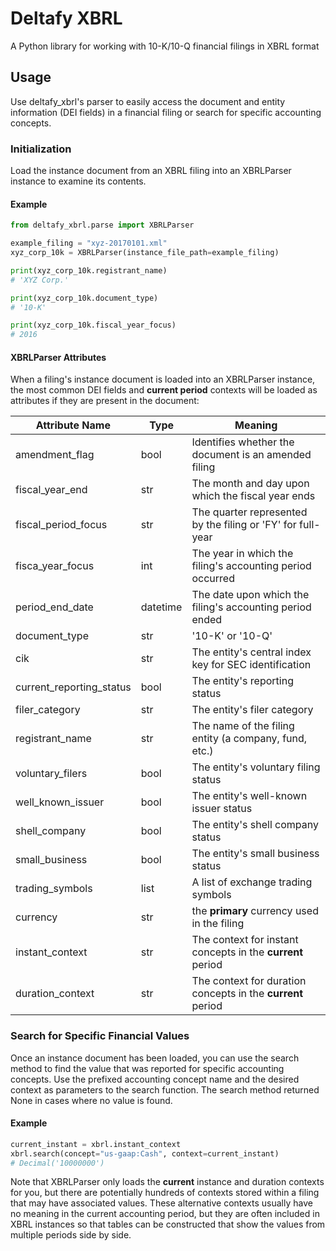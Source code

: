 # Deltafy XBRL

A Python library for working with 10-K/10-Q financial filings in XBRL format

## Usage

Use deltafy_xbrl's parser to easily access the document and entity information (DEI fields) in a financial filing or search for specific accounting concepts.

### Initialization

Load the instance document from an XBRL filing into an XBRLParser instance to examine its contents.

#### Example
```python
from deltafy_xbrl.parse import XBRLParser

example_filing = "xyz-20170101.xml"
xyz_corp_10k = XBRLParser(instance_file_path=example_filing)

print(xyz_corp_10k.registrant_name)
# 'XYZ Corp.'

print(xyz_corp_10k.document_type)
# '10-K'

print(xyz_corp_10k.fiscal_year_focus)
# 2016
```

#### XBRLParser Attributes

When a filing's instance document is loaded into an XBRLParser instance, the most common DEI fields and **current period** contexts will be loaded as attributes if they are present in the document:

Attribute Name | Type | Meaning
------------ | ------------- | -------------
amendment_flag | bool | Identifies whether the document is an amended filing
fiscal_year_end | str | The month and day upon which the fiscal year ends
fiscal_period_focus | str | The quarter represented by the filing or 'FY' for full-year
fisca_year_focus | int | The year in which the filing's accounting period occurred
period_end_date | datetime | The date upon which the filing's accounting period ended
document_type | str | '10-K' or '10-Q'
cik | str | The entity's central index key for SEC identification
current_reporting_status | bool | The entity's reporting status
filer_category | str | The entity's filer category
registrant_name | str | The name of the filing entity (a company, fund, etc.)
voluntary_filers | bool | The entity's voluntary filing status
well_known_issuer | bool | The entity's well-known issuer status
shell_company | bool | The entity's shell company status
small_business | bool | The entity's small business status
trading_symbols | list | A list of exchange trading symbols
currency | str | the **primary** currency used in the filing
instant_context | str | The context for instant concepts in the **current** period
duration_context | str | The context for duration concepts in the **current** period

### Search for Specific Financial Values

Once an instance document has been loaded, you can use the search method to find the value that was reported for specific accounting concepts. Use the prefixed accounting concept name and the desired context as parameters to the search function. The search method returned None in cases where no value is found.

#### Example
```python
current_instant = xbrl.instant_context
xbrl.search(concept="us-gaap:Cash", context=current_instant)
# Decimal('10000000')
```

Note that XBRLParser only loads the **current** instance and duration contexts for you, but there are potentially hundreds of contexts stored within a filing that may have associated values. These alternative contexts usually have no meaning in the current accounting period, but they are often included in XBRL instances so that tables can be constructed that show the values from multiple periods side by side.
